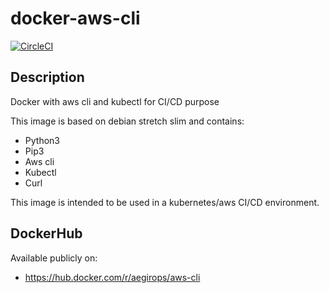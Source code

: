 # docker-aws-cli

[![CircleCI](https://circleci.com/gh/JeremyMarjollet/docker-aws-cli/tree/master.svg?style=svg)](https://circleci.com/gh/JeremyMarjollet/docker-aws-cli/tree/master)

## Description

Docker with aws cli and kubectl for CI/CD purpose

This image is based on debian stretch slim and contains:
 - Python3
 - Pip3
 - Aws cli
 - Kubectl
 - Curl

This image is intended to be used in a kubernetes/aws CI/CD environment.

 ## DockerHub

Available publicly on:
 - https://hub.docker.com/r/aegirops/aws-cli

